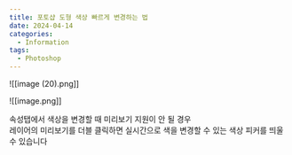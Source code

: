 ```yaml
---
title: 포토샵 도형 색상 빠르게 변경하는 법
date: 2024-04-14
categories:
  - Information
tags:
  - Photoshop
---
```


![[image (20).png]]

![[image.png]]
  
속성탭에서 색상을 변경할 때 미리보기 지원이 안 될 경우  
레이어의 미리보기를 더블 클릭하면 실시간으로 색을 변경할 수 있는 색상 피커를 띄울 수 있습니다